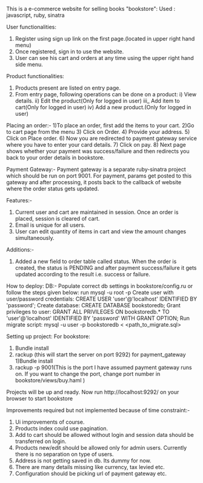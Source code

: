 This is a e-commerce website for selling books "bookstore":
Used : javascript, ruby, sinatra

User functionalities:
1) Register using sign up link on the first page.(located in upper right hand menu)
2) Once registered, sign in to use the website.
3) User can see his cart and orders at any time using the upper right hand side menu.

Product functionalities:
1) Products present are listed on entry page.
2) From entry page, following operations can be done on a product:
  i) View details.
  ii) Edit the product(Only for logged in user)
  iii_ Add item to cart(Only for logged in user)
  iv) Add a new product.(Only for logged in user)

Placing an order:-
1)To place an order, first add the items to your cart.
2)Go to cart page from the menu
3) Click on Order.
4) Provide your address.
5) Click on Place order.
6) Now you are redirected to payment gateway service where you have to enter your card details. 
7) Click on pay.
8) Next page shows whether your payment was success/failure and then redirects you back to your order details in bookstore.

Payment Gateway:-
Payment gateway is a separate ruby-sinatra project which should be run on port 9001. For payment, params get posted to this gateway and after processing, it posts back to the callback of website where the order status gets updated.

Features:-
1) Current user and cart are maintained in session. Once an order is placed, session is cleared of cart.
2) Email is unique for all users.
3) User can edit quantity of items in cart and view the amount changes simultaneously.

Additions:-
1) Added a new field to order table called status. When the order is created, the status is PENDING and after payment success/failure it gets updated according to the result i.e. success or failure.

How to deploy:
DB:- 
Populate correct db settings in bookstore/config.ru or follow the steps given below:
run mysql -u root -p
Create user with user/password credentials:
CREATE USER 'user'@'localhost' IDENTIFIED BY 'password';
Create database:
CREATE DATABASE bookstoredb;
Grant privileges to user:
GRANT ALL PRIVILEGES ON bookstoredb.* TO 'user'@'localhost' IDENTIFIED BY 'password' WITH GRANT OPTION;
Run migrate script:
mysql -u user -p bookstoredb < <path_to_migrate.sql>

Setting up project:
For bookstore:
1) Bundle install
2) rackup (this will start the server on port 9292)
for payment_gateway
1)Bundle install
2) rackup -p 9001(This is the port I have assumed payment gateway runs on. If you want to change the port, change port number in bookstore/views/buy.haml )

Projects will be up and ready. Now run http://localhost:9292/ on your browser to start bookstore

Improvements required but not implemented because of time constraint:-
1) Ui improvements of course.
2) Products index could use pagination.
3) Add to cart should be allowed without login and session data should be transferred on login. 
4) Products new/edit should be allowed only for admin users. Currently there is no separation on type of users.
5) Address is not getting saved in db. Its dummy for now. 
6) There are many details missing like currency, tax levied etc.
7) Configuration should be picking url of payment gateway etc.
 
